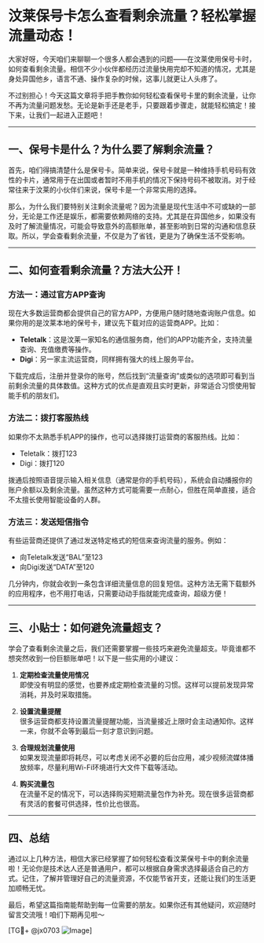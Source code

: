 # 汶莱保号卡怎么查看剩余流量？轻松掌握流量动态！

大家好呀，今天咱们来聊聊一个很多人都会遇到的问题——在汶莱使用保号卡时，如何查看剩余流量。相信不少小伙伴都经历过流量快用完却不知道的情况，尤其是身处异国他乡，语言不通、操作复杂的时候，这事儿就更让人头疼了。

不过别担心！今天这篇文章将手把手教你如何轻松查看保号卡里的剩余流量，让你不再为流量问题发愁。无论是新手还是老手，只要跟着步骤走，就能轻松搞定！接下来，让我们一起进入正题吧！

---

## 一、保号卡是什么？为什么要了解剩余流量？

首先，咱们得搞清楚什么是保号卡。简单来说，保号卡就是一种维持手机号码有效性的卡片，通常用于在出国或者暂时不用手机的情况下保持号码不被取消。对于经常往来于汶莱的小伙伴们来说，保号卡是一个非常实用的选择。

那么，为什么我们要特别关注剩余流量呢？因为流量是现代生活中不可或缺的一部分，无论是工作还是娱乐，都需要依赖网络的支持。尤其是在异国他乡，如果没有及时了解流量情况，可能会导致意外的高额账单，甚至影响到日常的沟通和信息获取。所以，学会查看剩余流量，不仅是为了省钱，更是为了确保生活不受影响。

---

## 二、如何查看剩余流量？方法大公开！

### 方法一：通过官方APP查询

现在大多数运营商都会提供自己的官方APP，方便用户随时随地查询账户信息。如果你用的是汶莱本地的保号卡，建议先下载对应的运营商APP。比如：

- **Teletalk**：这是汶莱一家知名的通信服务商，他们的APP功能齐全，支持流量查询、充值缴费等操作。
- **Digi**：另一家主流运营商，同样拥有强大的线上服务平台。

下载完成后，注册并登录你的账号，然后找到“流量查询”或类似的选项即可看到当前剩余流量的具体数值。这种方式的优点是直观且实时更新，非常适合习惯使用智能手机的朋友们。

### 方法二：拨打客服热线

如果你不太熟悉手机APP的操作，也可以选择拨打运营商的客服热线。比如：

- Teletalk：拨打123
- Digi：拨打120

拨通后按照语音提示输入相关信息（通常是你的手机号码），系统会自动播报你的账户余额以及剩余流量。虽然这种方式可能需要一点耐心，但胜在简单直接，适合不太擅长使用智能设备的人群。

### 方法三：发送短信指令

有些运营商还提供了通过发送特定格式的短信来查询流量的服务。例如：

- 向Teletalk发送“BAL”至123
- 向Digi发送“DATA”至120

几分钟内，你就会收到一条包含详细流量信息的回复短信。这种方法无需下载额外的应用程序，也不用打电话，只需要动动手指就能完成查询，超级方便！

---

## 三、小贴士：如何避免流量超支？

学会了查看剩余流量之后，我们还需要掌握一些技巧来避免流量超支。毕竟谁都不想突然收到一份巨额账单吧！以下是一些实用的小建议：

1. **定期检查流量使用情况**  
   即使没有明显的感觉，也要养成定期检查流量的习惯。这样可以提前发现异常消耗，并及时采取措施。

2. **设置流量提醒**  
   很多运营商都支持设置流量提醒功能，当流量接近上限时会主动通知你。这样一来，你就不会等到最后一刻才意识到问题。

3. **合理规划流量使用**  
   如果发现流量即将耗尽，可以考虑关闭不必要的后台应用，减少视频流媒体播放频率，尽量利用Wi-Fi环境进行大文件下载等活动。

4. **购买流量包**  
   在流量不足的情况下，可以选择购买短期流量包作为补充。现在很多运营商都有灵活的套餐可供选择，性价比也很高。

---

## 四、总结

通过以上几种方法，相信大家已经掌握了如何轻松查看汶莱保号卡中的剩余流量啦！无论你是技术达人还是普通用户，都可以根据自身需求选择最适合自己的方式。记住，了解并管理好自己的流量资源，不仅能节省开支，还能让我们的生活更加顺畅无忧。

最后，希望这篇指南能帮助到每一位需要的朋友。如果你还有其他疑问，欢迎随时留言交流哦！咱们下期再见啦～

[TG💪+ @jx0703 ![Image](https://github.com/user-attachments/assets/dbca1d08-cadb-493c-b0ec-ad6f7a83f270)]